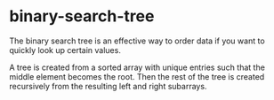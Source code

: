 # binary-search-tree

The binary search tree is an effective way to order data if you want to quickly look up certain values.

A tree is created from a sorted array with unique entries such that the middle element becomes the root.
Then the rest of the tree is created recursively from the resulting left and right subarrays.

